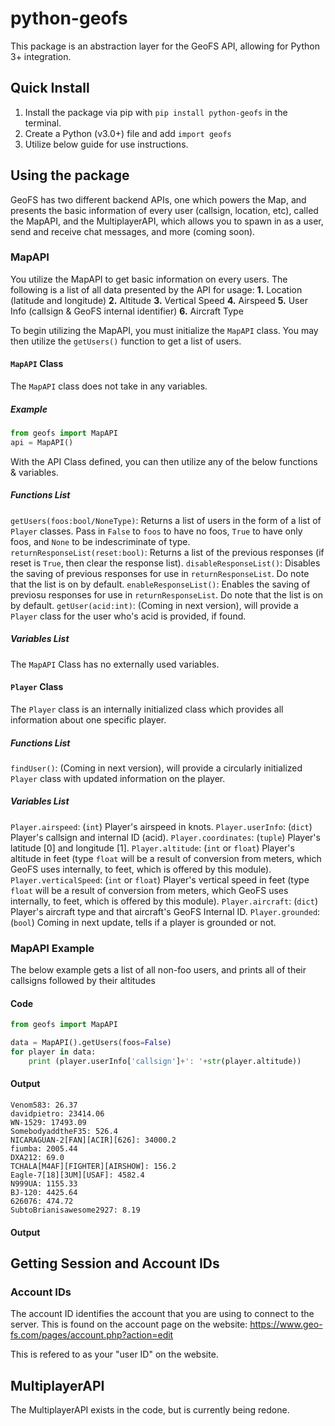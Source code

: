 # python-geofs
This package is an abstraction layer for the GeoFS API, allowing for Python 3+ integration.

## Quick Install
1. Install the package via pip with ```pip install python-geofs``` in the terminal.
2. Create a Python (v3.0+) file and add ```import geofs```
3. Utilize below guide for use instructions.

## Using the package
GeoFS has two different backend APIs, one which powers the Map, and presents the basic information of every user (callsign, location, etc), called the MapAPI, and the MultiplayerAPI, which allows you to spawn in as a user, send and receive chat messages, and more (coming soon).

### MapAPI
You utilize the MapAPI to get basic information on every users. The following is a list of all data presented by the API for usage:
**1.** Location (latitude and longitude)
**2.** Altitude
**3.** Vertical Speed
**4.** Airspeed
**5.** User Info (callsign & GeoFS internal identifier)
**6.** Aircraft Type

To begin utilizing the MapAPI, you must initialize the ``MapAPI`` class. You may then utilize the ``getUsers()`` function to get a list of users.

#### ``MapAPI`` Class
The ``MapAPI`` class does not take in any variables.
##### Example
```python
from geofs import MapAPI
api = MapAPI()
```
With the API Class defined, you can then utilize any of the below functions & variables.

##### Functions List
``getUsers(foos:bool/NoneType)``: Returns a list of users in the form of a list of ``Player`` classes. Pass in ``False`` to ``foos`` to have no foos, ``True`` to have only foos, and ``None`` to be indescriminate of type.
``returnResponseList(reset:bool)``: Returns a list of the previous responses (if reset is ``True``, then clear the response list).
``disableResponseList()``: Disables the saving of previous responses for use in ``returnResponseList``. Do note that the list is on by default.
``enableResponseList()``: Enables the saving of previosu responses for use in ``returnResponseList``. Do note that the list is on by default.
``getUser(acid:int)``: (Coming in next version), will provide a ``Player`` class for the user who's acid is provided, if found.
##### Variables List
The ``MapAPI`` Class has no externally used variables.

#### ``Player`` Class
The ``Player`` class is an internally initialized  class which provides all information about one specific player.
##### Functions List
``findUser()``: (Coming in next version), will provide a circularly initialized ``Player`` class with updated information on the player.
##### Variables List
``Player.airspeed``: (``int``) Player's airspeed in knots.
``Player.userInfo``: (``dict``) Player's callsign and internal ID (acid).
``Player.coordinates``: (``tuple``) Player's latitude [0] and longitude [1].
``Player.altitude``: (``int`` or ``float``) Player's altitude in feet (type ``float`` will be a result of conversion from meters, which GeoFS uses internally, to feet, which is offered by this module).
``Player.verticalSpeed``: (``int`` or ``float``) Player's vertical speed in feet (type ``float`` will be a result of conversion from meters, which GeoFS uses internally, to feet, which is offered by this module).
``Player.aircraft``: (``dict``) Player's aircraft type and that aircraft's GeoFS Internal ID.
``Player.grounded``: (``bool``) Coming in next update, tells if a player is grounded or not.

### MapAPI Example
The below example gets a list of all non-foo users, and prints all of their callsigns followed by their altitudes
#### Code
```python
from geofs import MapAPI

data = MapAPI().getUsers(foos=False)
for player in data:
    print (player.userInfo['callsign']+': '+str(player.altitude))
```
#### Output
```BVW-00: 1971.08
Venom583: 26.37
davidpietro: 23414.06
WN-1529: 17493.09
SomebodyaddtheF35: 526.4
NICARAGUAN-2[FAN][ACIR][626]: 34000.2
fiumba: 2005.44
DXA212: 69.0
TCHALA[M4AF][FIGHTER][AIRSHOW]: 156.2
Eagle-7[18][3UM][USAF]: 4582.4
N999UA: 1155.33
BJ-120: 4425.64
626076: 474.72
SubtoBrianisawesome2927: 8.19
```
#### Output
## Getting Session and Account IDs
### Account IDs
The account ID identifies the account that you are using to connect to the server.
This is found on the account page on the website: https://www.geo-fs.com/pages/account.php?action=edit

This is refered to as your "user ID" on the website.

## MultiplayerAPI
The MultiplayerAPI exists in the code, but is currently being redone.
